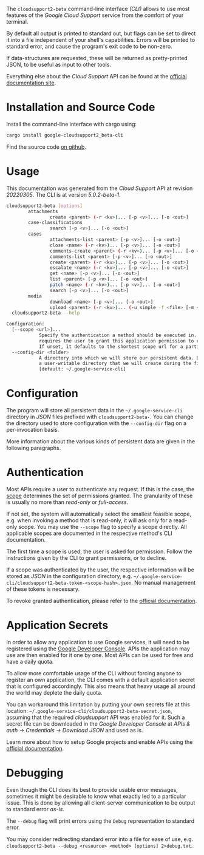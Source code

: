 <!---
DO NOT EDIT !
This file was generated automatically from 'src/generator/templates/cli/README.md.mako'
DO NOT EDIT !
-->
The `cloudsupport2-beta` command-line interface *(CLI)* allows to use most features of the *Google Cloud Support* service from the comfort of your terminal.

By default all output is printed to standard out, but flags can be set to direct it into a file independent of your shell's
capabilities. Errors will be printed to standard error, and cause the program's exit code to be non-zero.

If data-structures are requested, these will be returned as pretty-printed JSON, to be useful as input to other tools.

Everything else about the *Cloud Support* API can be found at the
[official documentation site](https://cloud.google.com/support/docs/apis).

# Installation and Source Code

Install the command-line interface with cargo using:

```bash
cargo install google-cloudsupport2_beta-cli
```

Find the source code [on github](https://github.com/Byron/google-apis-rs/tree/main/gen/cloudsupport2_beta-cli).

# Usage

This documentation was generated from the *Cloud Support* API at revision *20220305*. The CLI is at version *5.0.2-beta-1*.

```bash
cloudsupport2-beta [options]
        attachments
                create <parent> (-r <kv>)... [-p <v>]... [-o <out>]
        case-classifications
                search [-p <v>]... [-o <out>]
        cases
                attachments-list <parent> [-p <v>]... [-o <out>]
                close <name> (-r <kv>)... [-p <v>]... [-o <out>]
                comments-create <parent> (-r <kv>)... [-p <v>]... [-o <out>]
                comments-list <parent> [-p <v>]... [-o <out>]
                create <parent> (-r <kv>)... [-p <v>]... [-o <out>]
                escalate <name> (-r <kv>)... [-p <v>]... [-o <out>]
                get <name> [-p <v>]... [-o <out>]
                list <parent> [-p <v>]... [-o <out>]
                patch <name> (-r <kv>)... [-p <v>]... [-o <out>]
                search [-p <v>]... [-o <out>]
        media
                download <name> [-p <v>]... [-o <out>]
                upload <parent> (-r <kv>)... (-u simple -f <file> [-m <mime>]) [-p <v>]... [-o <out>]
  cloudsupport2-beta --help

Configuration:
  [--scope <url>]...
            Specify the authentication a method should be executed in. Each scope
            requires the user to grant this application permission to use it.
            If unset, it defaults to the shortest scope url for a particular method.
  --config-dir <folder>
            A directory into which we will store our persistent data. Defaults to
            a user-writable directory that we will create during the first invocation.
            [default: ~/.google-service-cli]

```

# Configuration

The program will store all persistent data in the `~/.google-service-cli` directory in *JSON* files prefixed with `cloudsupport2-beta-`.  You can change the directory used to store configuration with the `--config-dir` flag on a per-invocation basis.

More information about the various kinds of persistent data are given in the following paragraphs.

# Authentication

Most APIs require a user to authenticate any request. If this is the case, the [scope][scopes] determines the 
set of permissions granted. The granularity of these is usually no more than *read-only* or *full-access*.

If not set, the system will automatically select the smallest feasible scope, e.g. when invoking a
method that is read-only, it will ask only for a read-only scope. 
You may use the `--scope` flag to specify a scope directly. 
All applicable scopes are documented in the respective method's CLI documentation.

The first time a scope is used, the user is asked for permission. Follow the instructions given 
by the CLI to grant permissions, or to decline.

If a scope was authenticated by the user, the respective information will be stored as *JSON* in the configuration
directory, e.g. `~/.google-service-cli/cloudsupport2-beta-token-<scope-hash>.json`. No manual management of these tokens
is necessary.

To revoke granted authentication, please refer to the [official documentation][revoke-access].

# Application Secrets

In order to allow any application to use Google services, it will need to be registered using the 
[Google Developer Console][google-dev-console]. APIs the application may use are then enabled for it
one by one. Most APIs can be used for free and have a daily quota.

To allow more comfortable usage of the CLI without forcing anyone to register an own application, the CLI
comes with a default application secret that is configured accordingly. This also means that heavy usage
all around the world may deplete the daily quota.

You can workaround this limitation by putting your own secrets file at this location: 
`~/.google-service-cli/cloudsupport2-beta-secret.json`, assuming that the required *cloudsupport* API 
was enabled for it. Such a secret file can be downloaded in the *Google Developer Console* at 
*APIs & auth -> Credentials -> Download JSON* and used as is.

Learn more about how to setup Google projects and enable APIs using the [official documentation][google-project-new].


# Debugging

Even though the CLI does its best to provide usable error messages, sometimes it might be desirable to know
what exactly led to a particular issue. This is done by allowing all client-server communication to be 
output to standard error *as-is*.

The `--debug` flag will print errors using the `Debug` representation to standard error.

You may consider redirecting standard error into a file for ease of use, e.g. `cloudsupport2-beta --debug <resource> <method> [options] 2>debug.txt`.


[scopes]: https://developers.google.com/+/api/oauth#scopes
[revoke-access]: http://webapps.stackexchange.com/a/30849
[google-dev-console]: https://console.developers.google.com/
[google-project-new]: https://developers.google.com/console/help/new/
